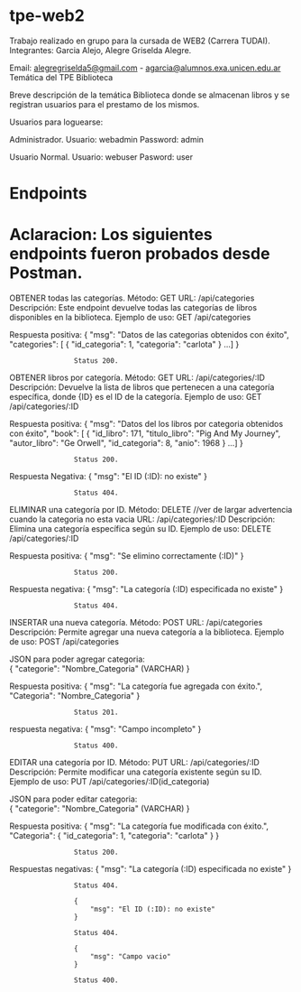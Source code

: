 # tpe-web2

Trabajo realizado en grupo para la cursada de WEB2 (Carrera TUDAI). Integrantes: Garcia Alejo, Alegre Griselda Alegre.

Email: alegregriselda5@gmail.com - agarcia@alumnos.exa.unicen.edu.ar Temática del TPE Biblioteca

Breve descripción de la temática Biblioteca donde se almacenan libros y se registran usuarios para el prestamo de los mismos.

Usuarios para loguearse:

Administrador.
Usuario: webadmin
Password: admin

Usuario Normal.
Usuario: webuser
Pasword: user


# Endpoints
# Aclaracion: Los siguientes endpoints fueron probados desde Postman.

OBTENER todas las categorías.
Método: GET
URL: /api/categories
Descripción: Este endpoint devuelve todas las categorías de libros disponibles en la biblioteca.
Ejemplo de uso: GET /api/categories

Respuesta positiva: 
                    {
                        "msg": "Datos de las categorias obtenidos con éxito",
                        "categories": [
                            {
                                "id_categoria": 1,
                                "categoria": "carlota"
                            } ...]
                    }

                    Status 200.

OBTENER libros por categoría.
Método: GET
URL: /api/categories/:ID
Descripción: Devuelve la lista de libros que pertenecen a una categoría específica, donde {ID} es el ID de la categoría.
Ejemplo de uso: GET /api/categories/:ID

Respuesta positiva:
                    {
                        "msg": "Datos del los libros por categoria obtenidos con éxito",
                        "book": [
                            {
                                "id_libro": 171,
                                "titulo_libro": "Pig And My Journey",
                                "autor_libro": "Ge Orwell",
                                "id_categoria": 8,
                                "anio": 1968
                            } ...]
                    }

                    Status 200.        

Respuesta Negativa:
                    {
                        "msg": "El ID (:ID): no existe"
                    }

                    Status 404.

ELIMINAR una categoría por ID.
Método: DELETE //ver de largar advertencia cuando la categoria no esta vacia
URL: /api/categories/:ID
Descripción: Elimina una categoría específica según su ID.
Ejemplo de uso: DELETE /api/categories/:ID

Respuesta positiva: 
                    {
                        "msg": "Se elimino correctamente (:ID)"
                    }

                    Status 200.

Respuesta negativa: 
                    {
                        "msg": "La categoría (:ID) especificada no existe"
                    }

                    Status 404.



INSERTAR una nueva categoría.
Método: POST
URL: /api/categories
Descripción: Permite agregar una nueva categoría a la biblioteca.
Ejemplo de uso: POST /api/categories

 JSON para poder 
agregar categoria:  
                    {
                        "categorie": "Nombre_Categoria" (VARCHAR)
                    }

Respuesta positiva: 
                    {
                        "msg": "La categoría fue agregada con éxito.",
                        "Categoria": "Nombre_Categoria" 
                    }

                    Status 201.

respuesta negativa: 
                    {
                        "msg": "Campo incompleto"
                    } 

                    Status 400.


EDITAR una categoría por ID.
Método: PUT
URL: /api/categories/:ID
Descripción: Permite modificar una categoría existente según su ID.
Ejemplo de uso: PUT /api/categories/:ID(id_categoria)

JSON para poder 
editar categoria:  
                    {
                        "categorie": "Nombre_Categoria" (VARCHAR)
                    }

Respuesta positiva: 
                    {
                        "msg": "La categoría fue modificada con éxito.",
                        "Categoria": {
                            "id_categoria": 1,
                            "categoria": "carlota"
                            }
                    }

                    Status 200.

Respuestas negativas: 
                    {
                        "msg": "La categoría (:ID) especificada no existe"
                    }

                    Status 404.

                    {
                        "msg": "El ID (:ID): no existe"
                    }

                    Status 404.

                    {
                        "msg": "Campo vacio"
                    }

                    Status 400.
